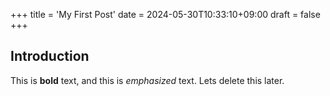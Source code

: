 +++
title = 'My First Post'
date = 2024-05-30T10:33:10+09:00
draft = false
+++
## Introduction

This is **bold** text, and this is *emphasized* text.
Lets delete this later.
